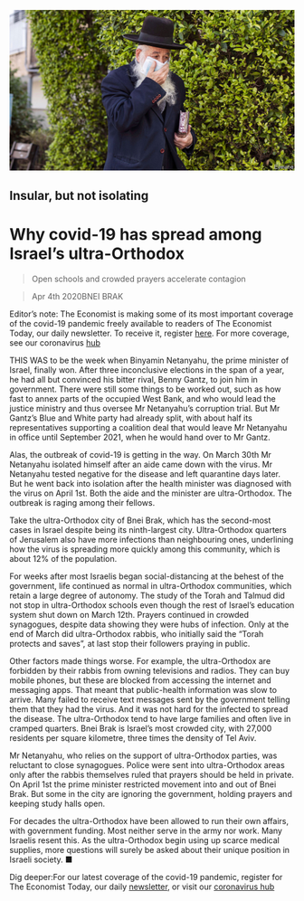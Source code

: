 ![](./images/20200404_MAP003_0.jpg)

## Insular, but not isolating

# Why covid-19 has spread among Israel’s ultra-Orthodox

> Open schools and crowded prayers accelerate contagion

> Apr 4th 2020BNEI BRAK

Editor’s note: The Economist is making some of its most important coverage of the covid-19 pandemic freely available to readers of The Economist Today, our daily newsletter. To receive it, register [here](https://www.economist.com//newslettersignup). For more coverage, see our coronavirus [hub](https://www.economist.com//coronavirus)

THIS WAS to be the week when Binyamin Netanyahu, the prime minister of Israel, finally won. After three inconclusive elections in the span of a year, he had all but convinced his bitter rival, Benny Gantz, to join him in government. There were still some things to be worked out, such as how fast to annex parts of the occupied West Bank, and who would lead the justice ministry and thus oversee Mr Netanyahu’s corruption trial. But Mr Gantz’s Blue and White party had already split, with about half its representatives supporting a coalition deal that would leave Mr Netanyahu in office until September 2021, when he would hand over to Mr Gantz.

Alas, the outbreak of covid-19 is getting in the way. On March 30th Mr Netanyahu isolated himself after an aide came down with the virus. Mr Netanyahu tested negative for the disease and left quarantine days later. But he went back into isolation after the health minister was diagnosed with the virus on April 1st. Both the aide and the minister are ultra-Orthodox. The outbreak is raging among their fellows.

Take the ultra-Orthodox city of Bnei Brak, which has the second-most cases in Israel despite being its ninth-largest city. Ultra-Orthodox quarters of Jerusalem also have more infections than neighbouring ones, underlining how the virus is spreading more quickly among this community, which is about 12% of the population.

For weeks after most Israelis began social-distancing at the behest of the government, life continued as normal in ultra-Orthodox communities, which retain a large degree of autonomy. The study of the Torah and Talmud did not stop in ultra-Orthodox schools even though the rest of Israel’s education system shut down on March 12th. Prayers continued in crowded synagogues, despite data showing they were hubs of infection. Only at the end of March did ultra-Orthodox rabbis, who initially said the “Torah protects and saves”, at last stop their followers praying in public.

Other factors made things worse. For example, the ultra-Orthodox are forbidden by their rabbis from owning televisions and radios. They can buy mobile phones, but these are blocked from accessing the internet and messaging apps. That meant that public-health information was slow to arrive. Many failed to receive text messages sent by the government telling them that they had the virus. And it was not hard for the infected to spread the disease. The ultra-Orthodox tend to have large families and often live in cramped quarters. Bnei Brak is Israel’s most crowded city, with 27,000 residents per square kilometre, three times the density of Tel Aviv.

Mr Netanyahu, who relies on the support of ultra-Orthodox parties, was reluctant to close synagogues. Police were sent into ultra-Orthodox areas only after the rabbis themselves ruled that prayers should be held in private. On April 1st the prime minister restricted movement into and out of Bnei Brak. But some in the city are ignoring the government, holding prayers and keeping study halls open.

For decades the ultra-Orthodox have been allowed to run their own affairs, with government funding. Most neither serve in the army nor work. Many Israelis resent this. As the ultra-Orthodox begin using up scarce medical supplies, more questions will surely be asked about their unique position in Israeli society. ■

Dig deeper:For our latest coverage of the covid-19 pandemic, register for The Economist Today, our daily [newsletter](https://www.economist.com//newslettersignup), or visit our [coronavirus hub](https://www.economist.com//coronavirus)